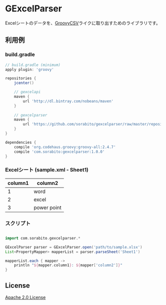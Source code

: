 GExcelParser
=========

Excelシートのデータを、[GroovyCSV](https://github.com/xlson/groovycsv)ライクに取り出すためのライブラリです。


## 利用例
### build.gradle

```groovy
// build.gradle (minimum)
apply plugin: 'groovy'

repositories {
    jcenter()

    // gexcelapi
    maven {
        url 'http://dl.bintray.com/nobeans/maven'
    }
    
    // gexcelparser
    maven { 
        url 'https://github.com/sorabito/gexcelparser/raw/master/repository' 
    }
}

dependencies {
    compile 'org.codehaus.groovy:groovy-all:2.4.7'
    compile 'com.sorabito:gexcelparser:1.0.0'
}
```

### Excelシート (sample.xml - Sheet1)

|column1|column2     |
| ----- | ---------- |
|1      | word       |
|2      | excel      |
|3      | power point|


### スクリプト

```groovy

import com.sorabito.gexcelparser.*

GExcelParser parser = GExcelParser.open('path/to/sample.xlsx')
List<PropertyMapper> mapperList = parser.parseSheet('Sheet1')

mapperList.each { mapper ->
    println "${mapper.column1}: ${mapper['column2']}"
}
```


## License

[Apache 2.0 License](http://www.apache.org/licenses/LICENSE-2.0)

